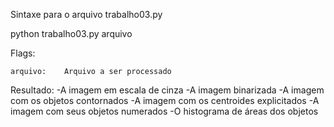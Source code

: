 Sintaxe para o arquivo trabalho03.py

python trabalho03.py arquivo

Flags:

 	arquivo:	Arquivo a ser processado

Resultado:
	-A imagem em escala de cinza
	-A imagem binarizada
	-A imagem com os objetos contornados
	-A imagem com os centroides explicitados
	-A imagem com seus objetos numerados
	-O histograma de áreas dos objetos
	
	
